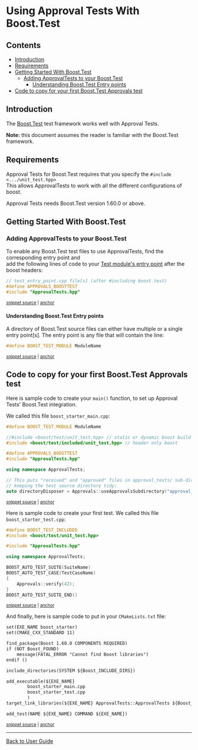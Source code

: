 <a id="top"></a>

# Using Approval Tests With Boost.Test


<!-- toc -->
## Contents

  * [Introduction](#introduction)
  * [Requirements](#requirements)
  * [Getting Started With Boost.Test](#getting-started-with-boosttest)
    * [Adding ApprovalTests to your Boost.Test](#adding-approvaltests-to-your-boosttest)
      * [Understanding Boost.Test Entry points](#understanding-boosttest-entry-points)
  * [Code to copy for your first Boost.Test Approvals test](#code-to-copy-for-your-first-boosttest-approvals-test)<!-- endToc -->

## Introduction

The [Boost.Test](https://www.boost.org/doc/libs/1_72_0/libs/test/doc/html/index.html) test framework works well with Approval Tests.

**Note:** this document assumes the reader is familiar with the Boost.Test framework.

## Requirements

Approval Tests for Boost.Test requires that you specify the `#include <.../unit_test.hpp>`  
This allows ApprovalTests to work with all the different configurations of boost.  

Approval Tests needs Boost.Test version 1.60.0 or above.

## Getting Started With Boost.Test

### Adding ApprovalTests to your Boost.Test

To enable any Boost.Test test files to use ApprovalTests,
find the corresponding entry point and  
add the following lines of code to your [Test module's entry point](https://www.boost.org/doc/libs/1_72_0/libs/test/doc/html/boost_test/adv_scenarios/entry_point_overview.html) 
after the boost headers:

<!-- snippet: boost_test_main -->
<a id='snippet-boost_test_main'></a>
```cpp
// test_entry_point.cpp file[s] (after #including boost.test)
#define APPROVALS_BOOSTTEST
#include "ApprovalTests.hpp"
```
<sup><a href='/tests/Boost_Tests/main.cpp#L8-L12' title='Snippet source file'>snippet source</a> | <a href='#snippet-boost_test_main' title='Start of snippet'>anchor</a></sup>
<!-- endSnippet -->

#### Understanding Boost.Test Entry points

A directory of Boost.Test source files can either have multiple or a single entry point[s]. 
The entry point is any file that will contain the line:

<!-- snippet: boost_test_entry_point -->
<a id='snippet-boost_test_entry_point'></a>
```cpp
#define BOOST_TEST_MODULE ModuleName
```
<sup><a href='/tests/Boost_Tests/main.cpp#L1-L3' title='Snippet source file'>snippet source</a> | <a href='#snippet-boost_test_entry_point' title='Start of snippet'>anchor</a></sup>
<!-- endSnippet -->

## Code to copy for your first Boost.Test Approvals test

Here is sample code to create your `main()` function, to set up Approval Tests' Boost.Test integration.

We called this file `boost_starter_main.cpp`:

<!-- snippet: boost_starter_main.cpp -->
<a id='snippet-boost_starter_main.cpp'></a>
```cpp
#define BOOST_TEST_MODULE ModuleName

//#include <boost/test/unit_test.hpp> // static or dynamic boost build
#include <boost/test/included/unit_test.hpp> // header only boost

#define APPROVALS_BOOSTTEST
#include "ApprovalTests.hpp"

using namespace ApprovalTests;

// This puts "received" and "approved" files in approval_tests/ sub-directory,
// keeping the test source directory tidy:
auto directoryDisposer = Approvals::useApprovalsSubdirectory("approval_tests");
```
<sup><a href='/examples/boost_starter/boost_starter_main.cpp#L1-L13' title='Snippet source file'>snippet source</a> | <a href='#snippet-boost_starter_main.cpp' title='Start of snippet'>anchor</a></sup>
<!-- endSnippet -->

Here is sample code to create your first test. We called this file `boost_starter_test.cpp`:

<!-- snippet: boost_starter_test.cpp -->
<a id='snippet-boost_starter_test.cpp'></a>
```cpp
#define BOOST_TEST_INCLUDED
#include <boost/test/unit_test.hpp>

#include "ApprovalTests.hpp"

using namespace ApprovalTests;

BOOST_AUTO_TEST_SUITE(SuiteName)
BOOST_AUTO_TEST_CASE(TestCaseName)
{
    Approvals::verify(42);
}
BOOST_AUTO_TEST_SUITE_END()
```
<sup><a href='/examples/boost_starter/boost_starter_test.cpp#L1-L13' title='Snippet source file'>snippet source</a> | <a href='#snippet-boost_starter_test.cpp' title='Start of snippet'>anchor</a></sup>
<!-- endSnippet -->

And finally, here is sample code to put in your `CMakeLists.txt` file:

<!-- snippet: boost_starter_cmake -->
<a id='snippet-boost_starter_cmake'></a>
```txt
set(EXE_NAME boost_starter)
set(CMAKE_CXX_STANDARD 11)

find_package(Boost 1.60.0 COMPONENTS REQUIRED)
if (NOT Boost_FOUND)
    message(FATAL_ERROR "Cannot find Boost libraries")
endif ()

include_directories(SYSTEM ${Boost_INCLUDE_DIRS})

add_executable(${EXE_NAME}
        boost_starter_main.cpp
        boost_starter_test.cpp
        )
target_link_libraries(${EXE_NAME} ApprovalTests::ApprovalTests ${Boost_LIBRARIES})

add_test(NAME ${EXE_NAME} COMMAND ${EXE_NAME})
```
<sup><a href='/examples/boost_starter/CMakeLists.txt#L16-L34' title='Snippet source file'>snippet source</a> | <a href='#snippet-boost_starter_cmake' title='Start of snippet'>anchor</a></sup>
<!-- endSnippet -->

---

[Back to User Guide](/doc/README.md#top)

